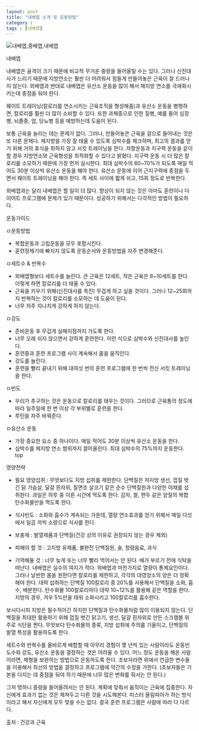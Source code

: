 ```yaml
---
layout: post
title: "내배엽 소개 및 운동방법"
category :
tags : [내배엽]
---
```


![내배엽,중배엽,내배엽](http://cfile10.uf.tistory.com/image/196F1E424EBAB82C07BFAB)

내배엽
 
 
내배엽은 골격이 크기 때문에 비교적 무거운 중량을 들어올릴 수는 있다. 그러나 신진대사가 느리기 때문에 지방연소는 훨씬 더 어려워서 힘들게 만들어놓은 근육이 잘 드러나지 않는다. 외배엽과 반대로 내배엽은 유산소 운동을 많이 해서 체지방 연소를 극애화시키는데 중점을 둬야 한다. 



웨이트 트레이닝(칼로리를 연소시키는 근육조직을 형성해줌)과 유산소 운동을 병행하면, 칼로리를 훨씬 더 많이 소비할 수 있다. 또한 과체중으로 인한 질병, 예를 들어 심장병, 뇌졸중, 암, 당뇨병 등을 예방하는데 도움이 된다.

보통 근육을 늘리는 데는 문제가 없다. 그러나, 만들어놓은 근육을 겉으로 들어내는 것은 또 다른 문제다. 체지방을 가장 잘 태울 수 있도록 심박수를 체크하며, 최고의 결과를 얻기 위해 거의 휴식을 취하지 않고 서킷 트레이닝을 한다. 저항운동과 지구력 운동을 같이 할 경우 지방연소와 근육형성을 최적화할 수 있다고 밝혔다. 지구력 운동 시 더 많은 칼로리를 소모하기 때문에 가장 먼저 실시한다. 최대 심박수의 60~70%가 되도록 매일 적어도 30분 이상씩 유산소 운동을 해야 한다. 유산소 운동에 이어 근지구력에 중점을 두면서 웨이트 트레이닝을 해야 한다. 즉 세트 사이에 짧게 쉬고, 15회 정도로 반복한다. 

외배엽과는 달리 내배엽은 할 일이 더 많다. 향상이 되지 않는 것은 아마도 훈련이나 다이어트 프로그램에 문제가 있기 때문이다. 성공하기 위해서는 다각적인 방법이 필요하다. 


운동가이드 

ㅁ운동방법

- 복합운동과 고립운동을 모두 포함시킨다.
- 훈련정체기에 빠지지 않도록 운동순서와 운동방법을 자주 변경해준다.

ㅁ세트수 & 반복수

- 외배엽형보다 세트수를 늘린다. 큰 근육은 12세트, 작은 근육은 8~10세트를 한다. 이렇게 하면 칼로리를 더 태울 수 있다.
- 근육을 키우기 위해(신진대사를 촉진) 무겁게 하고 싶을 것이다. 그러나 12~25회까지 반복하는 것이 칼로리를 소모하는 데 도움이 된다.
- 너무 자주 지나치게 강하게 하지 않는다.

ㅁ강도

- 준비운동 후 무겁게 실패지점까지 가도록 한다.
- 너무 오래 쉬지 않으면서 강하게 훈련한다. 이런 식으로 심박수와 신진대사를 높인다.
- 훈련중과 훈련 프로그램 사이 계속해서 몸을 움직인다.
- 강도를 늘린다.
- 훈련을 빨리 끝내기 위해 대여섯 번의 훈련 프로그램에 한 번씩 전신 서킷 트레이닝을 한다.

ㅁ빈도

- 우리가 추구하는 것은 운동으로 칼로리를 태우는 것이다. 그러므로 근육통의 정도에 따라 일주일에 한 번 이상 각 부위별로 훈련을 한다.
- 루틴을 자주 바꿔준다.

ㅁ유산소 운동

- 가장 중요한 요소 중 하나이다. 매일 적어도 30분 이상씩 유산소 운동을 한다.
- 심박수를 체지방 연소 범위까지 끌어올린다. 최대 심박수의 75%까지 운동한다. 
top 


영양전략 

- 필요 영양섭취 : 무엇보다도 지방 섭취를 제한한다. 단백질은 저지방 생선, 껍질 벗긴 닭 가슴살, 달걀 흰자위, 칠면조 살코기 같은 순수 단백질원과 다양한 야채를 섭취한다. 과일은 하루 중 이른 시간에 먹도록 한다. 감자, 쌀, 편두 같은 양질의 복합 탄수화물만을 먹도록 한다. 

- 식사빈도 : 소화와 흡수가 계속되는 가운데, 열량 연소효과를 얻기 위해서 매일 다섯에서 일곱 끼씩 소량으로 식사를 한다.

- 보충제 : 발열제품과 단백질(건강 상의 이유로 권장되지 않는 경우 제외)

- 피해야 할 것 : 고지방 유제품, 불완전 단백질원, 술, 청량음료, 과식

- 기억해둘 것 : 너무 늦게 또는 너무 빨리 먹어서는 안 된다. 배가 부르기 전에 식탁을 떠난다. 내배엽은 실수의 여지가 적다. 외배엽과 마찬가지로 열량이 통제요인이다. 그러나 날씬한 몸을 원한다면 칼로리를 제한하고, 각각의 대영양소의 양은 더 정확해야 한다. 대략 섭취하는 단백질 100칼로리 중 20%를 사용해서 단백질을 소화, 흡수, 배분한다. 탄수화물 100칼로리마다 대략 10~12%를 활용해 같은 역할을 한다. 지방의 경우, 겨우 5%만을 태워 소화시키고 100칼로리를 흡수한다. 

보시다시피 지방은 필수적이긴 하지만 단백질과 탄수화물처럼 많이 이용되지 않는다. 단백질을 최대한 활용하기 위해 껍질 벗긴 닭고기, 생선, 달걀 흰자위로 만든 스크램블 위주로 식단을 짠다. 무엇보다 탄수화물의 종류, 지방 섭취에 주의를 기울이고, 단백질의 발열 특성을 활용하도록 한다. 



세트수와 반복수를 올바르게 배합할 때 아무리 경험이 몇 년씩 있는 사람이라도 운동빈도수와 강도, 유산소 운동을 결정하는 것은 어려울 수 있다. 어느 정도 운동을 해온 사람이라면, 체형을 보완하는 방법으로 운동하도록 한다. 초보자라면 위에서 언급한 변수들을 이용해서 최선의 방법을 결정하고 프로그램에 약간의 수정을 가한다. (초보자들은 기본을 다지는 데 중점을 둬야 하기 때문에 너무 많은 변화를 줘서는 안 된다.) 

그저 멍하니 중량을 들어올려서는 안 된다. 계획에 맞춰서 움직이는 근육에 집중한다. 자신에게 효과가 없는 것은 제쳐두고 다른 것을 시도해본다. 미스터 올림피아가 하는 방식이라고 해서 자신에게 모두 맞을 수는 없다. 결국 훈련 프로그램은 사람에 따라 다 다르다. 
 
출처 : 건강과 근육
